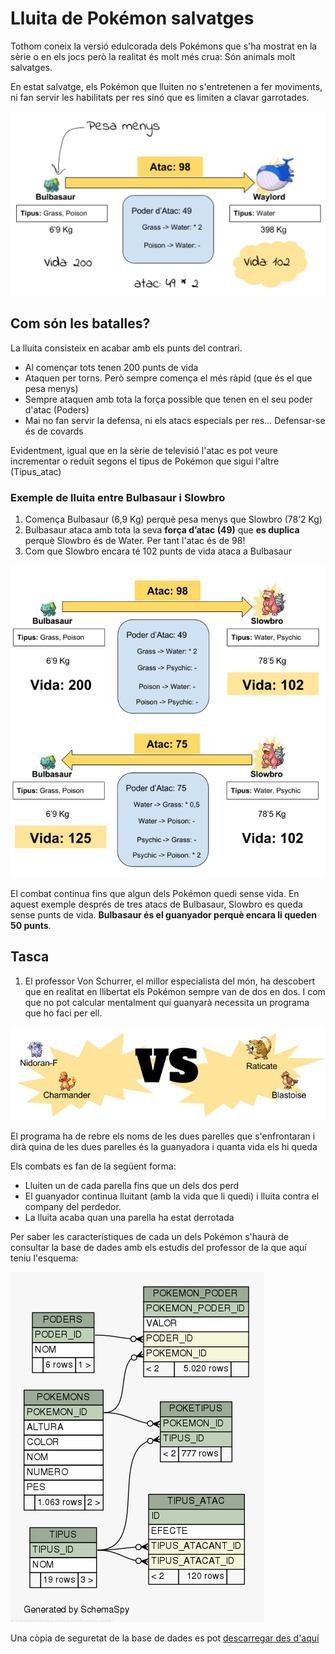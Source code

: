 Lluita de Pokémon salvatges
==============================
Tothom coneix la versió edulcorada dels Pokémons que s'ha mostrat en la sèrie o en els jocs però la realitat és molt més crua: Són animals molt salvatges.

En estat salvatge, els Pokémon que lluiten no s'entretenen a fer moviments, ni fan servir les habilitats per res sinó que es limiten a clavar garrotades. 

![Garrotades](https://raw.githubusercontent.com/utrescu/utrescu.github.io/master/images/pokemon1.png "Garrotada!")


Com són les batalles? 
-------------------------
La lluita consisteix en acabar amb els punts del contrari. 

* Al començar tots tenen 200 punts de vida
* Ataquen per torns. Però sempre comença el més ràpid (que és el que pesa menys)
* Sempre ataquen amb tota la força possible que tenen en el seu poder d'atac (Poders)
* Mai no fan servir la defensa, ni els atacs especials per res… Defensar-se és de covards

Evidentment, igual que en la sèrie de televisió l'atac es pot veure incrementar o reduït segons el tipus de Pokémon que sigui l'altre (Tipus_atac)

### Exemple de lluita entre Bulbasaur i Slowbro

1. Comença Bulbasaur (6,9 Kg) perquè pesa menys que Slowbro (78’2 Kg)
2. Bulbasaur ataca amb tota la seva **força d’atac (49)** que **es duplica** perquè Slowbro és de Water. Per tant l'atac és de 98!
3. Com que Slowbro encara té 102 punts de vida ataca a Bulbasaur

![Batalla](https://raw.githubusercontent.com/utrescu/utrescu.github.io/master/images/pokemon2.png "Les dues primeres fases")

El combat continua fins que algun dels Pokémon quedi sense vida. En aquest exemple després de tres atacs de Bulbasaur,  Slowbro es queda sense punts de vida. **Bulbasaur és el guanyador perquè encara li queden 50 punts**.

Tasca
--------------
1. El professor Von Schurrer, el millor especialista del món, ha descobert que en realitat en llibertat els Pokémon sempre van de dos en dos. I com que no pot calcular mentalment qui guanyarà necessita un programa que ho faci per ell.

![Combat!](https://raw.githubusercontent.com/utrescu/utrescu.github.io/master/images/pokemon3.png)

El programa ha de rebre els noms de les dues parelles que s'enfrontaran i dirà quina de les dues parelles és la guanyadora i quanta vida els hi queda

Els combats es fan de la següent forma:

* Lluiten un de cada parella fins que un dels dos perd
* El guanyador continua lluitant (amb la vida que li quedi) i lluita contra el company del perdedor.
* La lluita acaba quan una parella ha estat derrotada

Per saber les característiques de cada un dels Pokémon s'haurà de consultar la base de dades amb els estudis del professor de la que aquí teniu l'esquema:

![BDD](https://raw.githubusercontent.com/utrescu/utrescu.github.io/master/images/pokemon0.png "BDD eschema")

Una còpia de seguretat de la base de dades es pot [descarregar des d'aquí](https://drive.google.com/file/d/0B1USLpQ7TipGNWNpb2ZRQTZCLTA/view?usp=sharing)
